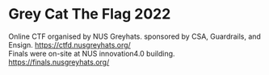 # Grey Cat The Flag 2022

Online CTF organised by NUS Greyhats. sponsored by CSA, Guardrails, and Ensign. https://ctfd.nusgreyhats.org/ \
Finals were on-site at NUS innovation4.0 building. https://finals.nusgreyhats.org/
